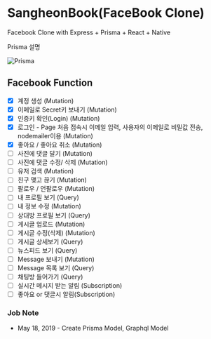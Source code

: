 # SangheonBook(FaceBook Clone)

Facebook Clone with Express + Prisma + React + Native

Prisma 설명

![Prisma](./images/image1.PNG)

## Facebook Function

- [x] 계정 생성 (Mutation)
- [x] 이메일로 Secret키 보내기 (Mutation)
- [x] 인증키 확인(Login) (Mutation)
- [x] 로그인 - Page 처음 접속시 이메일 입력, 사용자의 이메일로 비밀값 전송, nodemailer이용 (Mutation)
- [x] 좋아요 / 좋아요 취소 (Mutation)
- [ ] 사진에 댓글 달기 (Mutation)
- [ ] 사진에 댓글 수정/ 삭제 (Mutation)
- [ ] 유저 검색 (Mutation)
- [ ] 친구 맺고 끊기 (Mutation)
- [ ] 팔로우 / 언팔로우 (Mutation)
- [ ] 내 프로필 보기 (Query)
- [ ] 내 정보 수정 (Mutation)
- [ ] 상대방 프로필 보기 (Query)
- [ ] 게시글 업로드 (Mutation)
- [ ] 게시글 수정(삭제) (Mutation)
- [ ] 게시글 상세보기 (Query)
- [ ] 뉴스피드 보기 (Query)
- [ ] Message 보내기 (Mutation)
- [ ] Message 목록 보기 (Query)
- [ ] 채팅방 들어가기 (Query)
- [ ] 실시간 메시지 받는 알림 (Subscription)
- [ ] 좋아요 or 댓글시 알림(Subscription)

### Job Note

- May 18, 2019 - Create Prisma Model, Graphql Model
